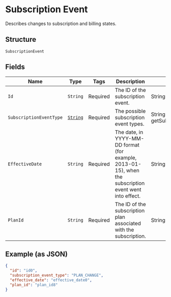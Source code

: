 
# Subscription Event

Describes changes to subscription and billing states.

## Structure

`SubscriptionEvent`

## Fields

| Name | Type | Tags | Description | Getter |
|  --- | --- | --- | --- | --- |
| `Id` | `String` | Required | The ID of the subscription event. | String getId() |
| `SubscriptionEventType` | [`String`](/doc/models/subscription-event-subscription-event-type.md) | Required | The possible subscription event types. | String getSubscriptionEventType() |
| `EffectiveDate` | `String` | Required | The date, in YYYY-MM-DD format (for<br>example, 2013-01-15), when the subscription event went into effect. | String getEffectiveDate() |
| `PlanId` | `String` | Required | The ID of the subscription plan associated with the subscription. | String getPlanId() |

## Example (as JSON)

```json
{
  "id": "id0",
  "subscription_event_type": "PLAN_CHANGE",
  "effective_date": "effective_date0",
  "plan_id": "plan_id8"
}
```


